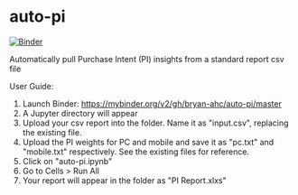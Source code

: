 # auto-pi

[![Binder](https://mybinder.org/badge_logo.svg)](https://mybinder.org/v2/gh/bryan-ahc/auto-pi/master)

Automatically pull Purchase Intent (PI) insights from a standard report csv file

User Guide:

1. Launch Binder: https://mybinder.org/v2/gh/bryan-ahc/auto-pi/master
2. A Jupyter directory will appear
3. Upload your csv report into the folder. Name it as "input.csv", replacing the existing file.
4. Upload the PI weights for PC and mobile and save it as "pc.txt" and "mobile.txt" respectively. See the existing files for reference.
5. Click on "auto-pi.ipynb"
6. Go to Cells > Run All
7. Your report will appear in the folder as "PI Report.xlxs"
